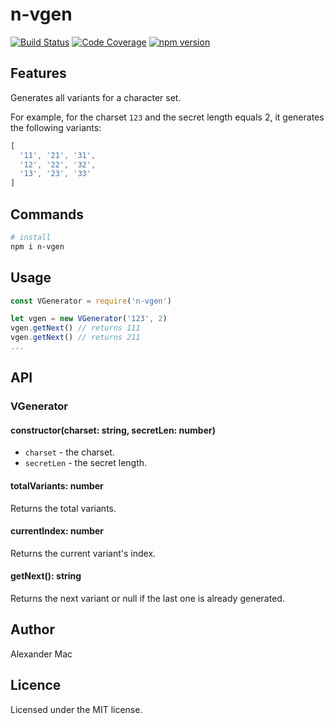 # n-vgen

[![Build Status](https://github.com/AlexanderMac/n-vgen/workflows/CI/badge.svg)](https://github.com/AlexanderMac/n-vgen/actions?query=workflow%3ACI)
[![Code Coverage](https://codecov.io/gh/AlexanderMac/n-vgen/branch/master/graph/badge.svg)](https://codecov.io/gh/AlexanderMac/n-vgen)
[![npm version](https://badge.fury.io/js/n-vgen.svg)](https://badge.fury.io/js/n-vgen)

## Features

Generates all variants for a character set.

For example, for the charset `123` and the secret length equals 2, it generates the following variants:

```js
[
  '11', '21', '31',
  '12', '22', '32',
  '13', '23', '33'
]
```

## Commands

```sh
# install
npm i n-vgen
```

## Usage

```js
const VGenerator = require('n-vgen')

let vgen = new VGenerator('123', 2)
vgen.getNext() // returns 111
vgen.getNext() // returns 211
...
```

## API

### VGenerator

#### constructor(charset: string, secretLen: number)

- `charset` - the charset.
- `secretLen` - the secret length.

#### totalVariants: number
Returns the total variants.

#### currentIndex: number
Returns the current variant's index.

#### getNext(): string
Returns the next variant or null if the last one is already generated.

## Author
Alexander Mac

## Licence
Licensed under the MIT license.
